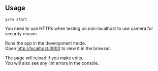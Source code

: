 ## Usage

`yarn start`

You need to use HTTPs when testing on non-localhost to use camera for security reason.

Runs the app in the development mode.\
Open [http://localhost:3000](http://localhost:3000) to view it in the browser.

The page will reload if you make edits.\
You will also see any lint errors in the console.


